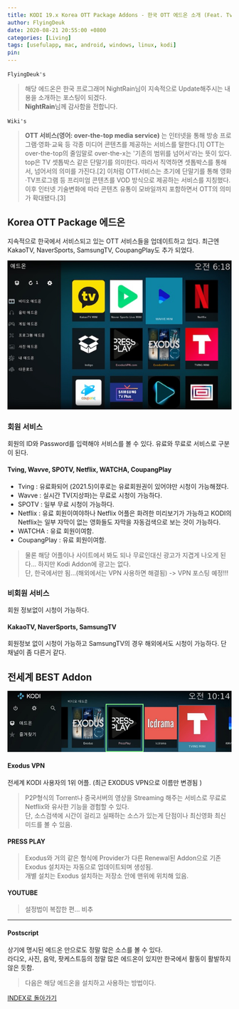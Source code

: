 ```yaml
---
title: KODI 19.x Korea OTT Package Addons - 한국 OTT 에드온 소개 (Feat. Tving, Wavve, SPOTV, WATCHA, Netflix, KakaoTV, CoupangPlay, NaverSports, SamsungTV)
author: FlyingDeuk
date: 2020-08-21 20:55:00 +0800
categories: [Living]
tags: [usefulapp, mac, android, windows, linux, kodi]
pin:
---
```


`FlyingDeuk's`
> 해당 에드온은 한국 프로그래머 NightRain님이 지속적으로 Update해주시는 내용을 소개하는 포스팅이 되겠다. <br>
**NightRain**님께 감사함을 전합니다.

`Wiki's`
> **OTT 서비스(영어: over-the-top media service)** 는 인터넷을 통해 방송 프로그램·영화·교육 등 각종 미디어 콘텐츠를 제공하는 서비스를 말한다.[1] OTT는 over-the-top의 줄임말로 over-the-x는 '기존의 범위를 넘어서'라는 뜻이 있다. top은 TV 셋톱박스 같은 단말기를 의미한다. 따라서 직역하면 셋톱박스를 통해서, 넘어서의 의미를 가진다.[2] 이처럼 OTT서비스는 초기에 단말기를 통해 영화·TV프로그램 등 프리미엄 콘텐츠를 VOD 방식으로 제공하는 서비스를 지칭했다. 이후 인터넷 기술변화에 따라 콘텐츠 유통이 모바일까지 포함하면서 OTT의 의미가 확대됐다.[3]

## Korea OTT Package 에드온
지속적으로 한국에서 서비스되고 있는 OTT 서비스들을 업데이트하고 있다. 최근엔 KakaoTV, NaverSports, SamsungTV, CoupangPlay도 추가 되었다.

![kodi_addon](/img/living/kodi/kodi_addon0.jpg)

### 회원 서비스
회원의 ID와 Password를 입력해야 서비스를 볼 수 있다. 유료와 무료로 서비스로 구분이 된다.

#### Tving, Wavve, SPOTV, Netflix, WATCHA, CoupangPlay
- Tving : 유료화되어 (2021.5)이후로는 유료회원권이 있어야만 시청이 가능해졌다.
- Wavve : 실시간 TV(지상파)는 무료로 시청이 가능하다.
- SPOTV : 일부 무료 시청이 가능하다.
- Netflix : 유료 회원이여야하나 Netflix 어플은 화려한 미리보기가 가능하고 KODI의 Netflix는 일부 자막이 없는 영화들도 자막을 자동검색으로 보는 것이 가능하다.
- WATCHA : 유료 회원이여함.
- CoupangPlay : 유료 회원이여함.

>물론 해당 어플이나 사이트에서 봐도 되나 무료인대신 광고가 지겹게 나오게 된다... 하지만 Kodi Addon에 광고는 없다. <br>
단, 한국에서만 됨...(해외에서는 VPN 사용하면 해결됨) -> VPN 포스팅 예정!!!

### 비회원 서비스
회원 정보없이 시청이 가능하다.

#### KakaoTV, NaverSports, SamsungTV
회원정보 없이 시청이 가능하고 SamsungTV의 경우 해외에서도 시청이 가능하다. 단 채널이 좀 다른거 같다.

## 전세계 BEST Addon
![kodi](/img/living/kodi/press.jpg)

#### Exodus VPN
전세계 KODI 사용자의 1위 어플. (최근 EXODUS VPN으로 이름만 변경됨 )<br>
>P2P형식의 Torrent나 중국서버의 영상을 Streaming 해주는 서비스로 무료로 Netflix와 유사한 기능을 경험할 수 있다. <br>
단, 소스검색에 시간이 걸리고 실패하는 소스가 있는게 단점이나 최신영화 최신 미드를 볼 수 있음.

#### PRESS PLAY
> Exodus와 거의 같은 형식에 Provider가 다른 Renewal된 Addon으로 기존 Exodus 설치자는 자동으로 업데이트되며 생성됨. <br>
개별 설치는 Exodus 설치하는 저장소 안에 맨위에 위치해 있음.

#### YOUTUBE
> 설정법이 복잡한 편... 비추

----------

#### Postscript
상기에 명시된 에드온 만으로도 정말 많은 소스를 볼 수 있다. <br>
라디오, 사진, 음악, 팟케스트등의 정말 많은 에드온이 있지만 한국에서 활동이 활발하지않은 듯함.
>다음은 해당 에드온을 설치하고 사용하는 방법이다.


[INDEX로 돌아가기](/posts/KODI/)
